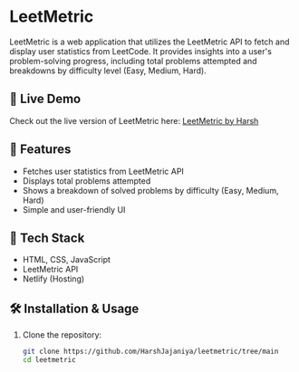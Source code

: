 # LeetMetric

LeetMetric is a web application that utilizes the LeetMetric API to fetch and display user statistics from LeetCode. It provides insights into a user's problem-solving progress, including total problems attempted and breakdowns by difficulty level (Easy, Medium, Hard).

## 🚀 Live Demo

Check out the live version of LeetMetric here: [LeetMetric by Harsh](https://leetmetricbyharsh.netlify.app/)

## 📌 Features

- Fetches user statistics from LeetMetric API
- Displays total problems attempted
- Shows a breakdown of solved problems by difficulty (Easy, Medium, Hard)
- Simple and user-friendly UI

## 🔧 Tech Stack

- HTML, CSS, JavaScript
- LeetMetric API
- Netlify (Hosting)

## 🛠 Installation & Usage

1. Clone the repository:
   ```bash
   git clone https://github.com/HarshJajaniya/leetmetric/tree/main
   cd leetmetric
